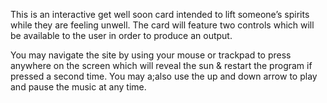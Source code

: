 This is an interactive get well soon card intended to lift someone’s spirits while they are feeling unwell. The card will feature two controls which will be available to the user in order to produce an output.

You may navigate the site by using your mouse or trackpad to press anywhere on the screen which will reveal the sun & restart the program if pressed a second time. You may a;also use the up and down arrow to play and pause the music at any time.
